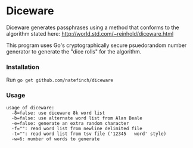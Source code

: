# Diceware

Diceware generates passphrases using a method that conforms to the algorithm
stated here: http://world.std.com/~reinhold/diceware.html

This program uses Go's cryptographically secure psuedorandom number generator to
generate the "dice rolls" for the algorithm.

### Installation

Run `go get github.com/natefinch/diceware`

### Usage

	usage of diceware:
	  -8=false: use diceware 8k word list
	  -b=false: use alternate word list from Alan Beale
	  -e=false: generate an extra random character
	  -f="": read word list from newline delimited file
	  -t="": read word list from tsv file ('12345	word' style)
	  -w=6: number of words to generate
